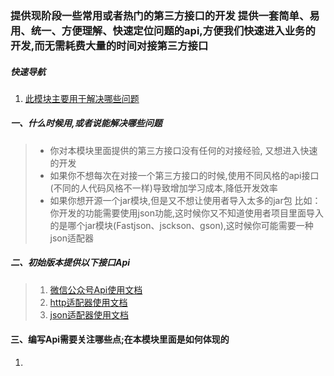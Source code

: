 ### 提供现阶段一些常用或者热门的第三方接口的开发 提供一套简单、易用、统一、方便理解、快速定位问题的api,方便我们快速进入业务的开发,而无需耗费大量的时间对接第三方接口
##### 快速导航
1. [此模块主要用于解决哪些问题](#三编写Api需要关注哪些点;在本模块里面是如何体现的)
##### 一、什么时候用,或者说能解决哪些问题
>* 你对本模块里面提供的第三方接口没有任何的对接经验, 又想进入快速的开发
>* 如果你不想每次在对接一个第三方接口的时候,使用不同风格的api接口(不同的人代码风格不一样)导致增加学习成本,降低开发效率
>* 如果你想开源一个jar模块,但是又不想让使用者导入太多的jar包 比如：你开发的功能需要使用json功能,这时候你又不知道使用者项目里面导入的是哪个jar模块(Fastjson、jsckson、gson),这时候你可能需要一种json适配器
       
##### 二、初始版本提供以下接口Api
>1. [微信公众号Api使用文档](/doc/微信公众号Api文档.md)
>2. [http适配器使用文档](/doc/http适配器文档.md)
>3. [json适配器使用文档](/doc/json适配器文档.md)

#### 三、编写Api需要关注哪些点;在本模块里面是如何体现的
1. 
